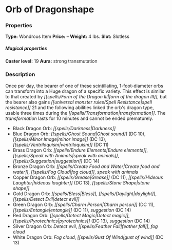 ﻿---
Title: "Orb of Dragonshape"
Type: "Wondrous Item"
Price: "–"
Weight: "4 lbs."
Slot: "Slotless"
Caster level: "19"
Aura: "strong transmutation"
Description: |
  "Once per day, the bearer of one of these scintillating, 1-foot-diameter orbs can transform into a Huge dragon of a specific variety. This effect is similar to that created by _form of the dragon III_, but the bearer also gains spell resistance 21 and the following abilities linked the orb's dragon type, usable three times during the transformation. The transformation lasts for 10 minutes and cannot be ended prematurely."
Destruction: |
  "To destroy an _Orb of Dragonshape_ that transforms the user into a good-aligned dragon, an evil dragon must use the orb to transform and sacrifice itself to save another. To destroy an orb tied to evil dragons, a good dragon must use it to transform and go on a rampage resulting in the death of more than 100 innocents."
Sources: "['Artifacts and Legends']"
---

# Orb of Dragonshape

### Properties

**Type:** Wondrous Item **Price:** – **Weight:** 4 lbs. **Slot:** Slotless

##### Magical properties

**Caster level:** 19 **Aura:** strong transmutation

### Description

Once per day, the bearer of one of these scintillating, 1-foot-diameter orbs can transform into a Huge dragon of a specific variety. This effect is similar to that created by _[[spells/Form of the Dragon III|form of the dragon III]]_, but the bearer also gains _[[universal monster rules/Spell Resistance|spell resistance]]_ 21 and the following abilities linked the orb's dragon type, usable three times during the _[[spells/Transformation|transformation]]_. The _transformation_ lasts for 10 minutes and cannot be ended prematurely.

* Black Dragon Orb: _[[spells/Darkness|Darkness]]_
* Blue Dragon Orb: _[[spells/Ghost Sound|Ghost sound]]_ (DC 10), _[[spells/Minor Image|minor image]]_ (DC 13), _[[spells/Ventriloquism|ventriloquism]]_ (DC 11)
* Brass Dragon Orb: _[[spells/Endure Elements|Endure elements]]_, _[[spells/Speak with Animals|speak with animals]]_, _[[spells/Suggestion|suggestion]]_ (DC 14)
* Bronze Dragon Orb: _[[spells/Create Food and Water|Create food and water]]_, _[[spells/Fog Cloud|fog cloud]]_, _speak with animals_
* Copper Dragon Orb: _[[spells/Grease|Grease]]_ (DC 11), _[[spells/Hideous Laughter|hideous laughter]]_ (DC 13), _[[spells/Stone Shape|stone shape]]_
* Gold Dragon Orb: _[[spells/Bless|Bless]]_, _[[spells/Daylight|daylight]]_, _[[spells/Detect Evil|detect evil]]_
* Green Dragon Orb: _[[spells/Charm Person|Charm person]]_ (DC 11), _[[spells/Entangle|entangle]]_ (DC 11), _suggestion_ (DC 14)
* Red Dragon Orb: _[[spells/Detect Magic|Detect magic]]_, _[[spells/Pyrotechnics|pyrotechnics]]_ (DC 13), _suggestion_ (DC 14)
* Silver Dragon Orb: _Detect evil_, _[[spells/Feather Fall|feather fall]]_, _fog cloud_
* White Dragon Orb: _Fog cloud_, _[[spells/Gust Of Wind|gust of wind]]_ (DC 13)